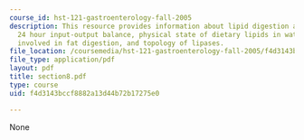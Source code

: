 ```yaml
---
course_id: hst-121-gastroenterology-fall-2005
description: This resource provides information about lipid digestion and absorption,
  24 hour input-output balance, physical state of dietary lipids in water, lipases
  involved in fat digestion, and topology of lipases.
file_location: /coursemedia/hst-121-gastroenterology-fall-2005/f4d3143bccf8882a13d44b72b17275e0_section8.pdf
file_type: application/pdf
layout: pdf
title: section8.pdf
type: course
uid: f4d3143bccf8882a13d44b72b17275e0

---
```

None